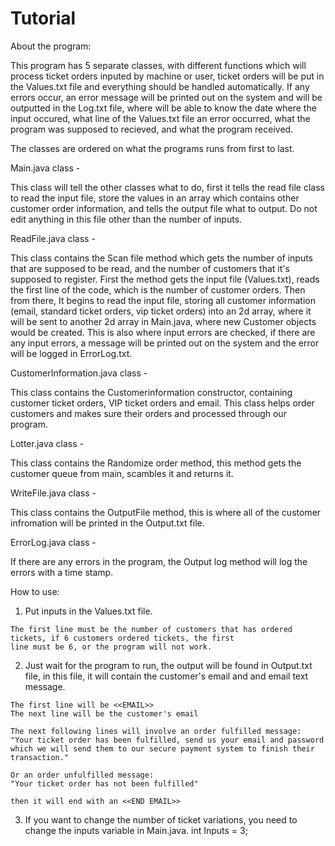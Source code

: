 # Tutorial
About the program:

This program has 5 separate classes, with different functions which will process ticket orders inputed by machine or user, ticket orders will be put in
the Values.txt file and everything should be handled automatically. If any errors occur, an error message will be printed out on the system and will
be outputted in the Log.txt file, where will be able to know the date where the input occured, what line of the Values.txt file an error occurred, what the
program was supposed to recieved, and what the program received.

The classes are ordered on what the programs runs from first to last.

Main.java class - 

  This class will tell the other classes what to do, first it tells the read file class to read the input file, store the values in an array
  which contains other customer order information, and tells the output file what to output. 
  Do not edit anything in this file other than the number of inputs.

ReadFile.java class - 

  This class contains the Scan file method which gets the number of inputs that are supposed to be read, 
  and the number of customers that it's supposed to register. 
  First the method gets the input file (Values.txt), reads the first line of the code, which is the number of customer orders. 
  Then from there, It begins to read the input file, storing all customer information (email, standard ticket orders, vip ticket orders)
  into an 2d array, where it will be sent to another 2d array in Main.java, where new Customer objects would be created. 
  This is also where input errors are checked, if there are any input errors, a message will be printed out on the system and 
  the error will be logged in ErrorLog.txt.
  
CustomerInformation.java class -

  This class contains the Customerinformation constructor, containing customer ticket orders, VIP ticket orders and email. This class
  helps order customers and makes sure their orders and processed through our program.

Lotter.java class -

  This class contains the Randomize order method, this method gets the customer queue from main,
  scambles it and returns it.

WriteFile.java class -

  This class contains the OutputFile method, this is where all of the customer infromation will be printed in the
  Output.txt file.
  
ErrorLog.java class -

  If there are any errors in the program, the Output log method will log the errors with a time stamp.
  
  
How to use:
  1. Put inputs in the Values.txt file.
  
    The first line must be the number of customers that has ordered tickets, if 6 customers ordered tickets, the first
    line must be 6, or the program will not work.
  
  2. Just wait for the program to run, the output will be found in Output.txt file, in this file,
  it will contain the customer's email and and email text message.
  
    The first line will be <<EMAIL>>
    The next line will be the customer's email
    
    The next following lines will involve an order fulfilled message:
    "Your ticket order has been fulfilled, send us your email and password which we will send them to our secure payment system to finish their transaction."
    
    Or an order unfulfilled message:
    "Your ticket order has not been fulfilled"
    
    then it will end with an <<END EMAIL>>
   
   3. If you want to change the number of ticket variations, you need to change the inputs variable in Main.java.
    int Inputs = 3;
